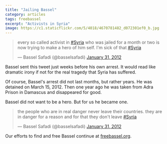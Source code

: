 ```yaml
---
title: "Jailing Bassel"
category: articles
tags: freebassel
excerpt: "Activists in Syria"
image: https://c1.staticflickr.com/5/4018/4670781482_d072301ef0_b.jpg
---
```

<blockquote class="twitter-tweet" data-lang="en"><p lang="en" dir="ltr">every so called activist in <a href="https://twitter.com/hashtag/Syria?src=hash">#Syria</a> who was jailed for a month or two is now trying to make a hero of him self. I&#39;m sick of that <a href="https://twitter.com/hashtag/Syria?src=hash">#Syria</a></p>&mdash; Bassel Safadi (@basselsafadi) <a href="https://twitter.com/basselsafadi/status/164354870567116800">January 31, 2012</a></blockquote>

Bassel sent this tweet just weeks before his own arrest. It would read like
dramatic irony if not for the real tragedy that Syria has suffered.

Of course, Bassel's arrest did not last months, but rather years. He was
detained on March 15, 2012. Then one year ago he was taken from Adra Prison
in Damascus and disappeared for good.

Bassel did not want to be a hero. But for us he became one.

<blockquote class="twitter-tweet" data-lang="en"><p lang="en" dir="ltr">the people who are in real danger never leave their countries. they are in danger for a reason and for that they don&#39;t leave <a href="https://twitter.com/hashtag/Syria?src=hash">#Syria</a></p>&mdash; Bassel Safadi (@basselsafadi) <a href="https://twitter.com/basselsafadi/status/164355948582932480">January 31, 2012</a></blockquote>

Our efforts to find and free Bassel continue
at [freebassel.org](http://freebassel.org/).
